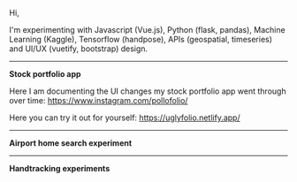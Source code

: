 Hi,

I'm experimenting with Javascript (Vue.js), Python (flask, pandas), Machine Learning (Kaggle), Tensorflow (handpose), APIs (geospatial, timeseries) and UI/UX (vuetify, bootstrap) design.

---
**Stock portfolio app**

Here I am documenting the UI changes my stock portfolio app went through over time:
https://www.instagram.com/pollofolio/

Here you can try it out for yourself:
https://uglyfolio.netlify.app/

---

**Airport home search experiment**

---

**Handtracking experiments**


<!---
vanzelleb/vanzelleb is a ✨ special ✨ repository because its `README.md` (this file) appears on your GitHub profile.
You can click the Preview link to take a look at your changes.
--->
